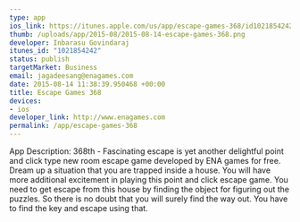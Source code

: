 ```yaml
--- 
type: app
ios_link: https://itunes.apple.com/us/app/escape-games-368/id1021854242?mt=8
thumb: /uploads/app/2015-08/2015-08-14-escape-games-368.png
developer: Inbarasu Govindaraj
itunes_id: "1021854242"
status: publish
targetMarket: Business
email: jagadeesang@enagames.com
date: 2015-08-14 11:38:39.950468 +00:00
title: Escape Games 368
devices: 
- ios
developer_link: http://www.enagames.com
permalink: /app/escape-games-368
---
```


App Description:
        368th - Fascinating escape is yet another delightful point and click type new room escape game developed by ENA games for free. Dream up a situation that you are trapped inside a house. You will have more additional excitement in playing this point and click escape game. You need to get escape from this house by finding the object for figuring out the puzzles. So there is no doubt that you will surely find the way out. You have to find the key and escape using that. 
